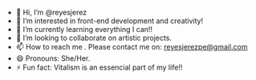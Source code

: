 - 👋 Hi, I’m @reyesjerez
- 👀 I’m interested in front-end development and creativity!
- 🌱 I’m currently learning everything I can!!
- 💞️ I’m looking to collaborate on artistic projects.
- 📫 How to reach me . Please contact me on: reyesjerezpe@gmail.com
- 😄 Pronouns: She/Her.
- ⚡ Fun fact: Vitalism is an essencial part of my life!!

<!---
reyesjerez/reyesjerez is a ✨ special ✨ repository because its `README.md` (this file) appears on your GitHub profile.
You can click the Preview link to take a look at your changes.
--->
